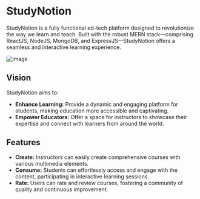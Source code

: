 # StudyNotion

StudyNotion is a fully functional ed-tech platform designed to revolutionize the way we learn and teach. Built with the robust MERN stack—comprising ReactJS, NodeJS, MongoDB, and ExpressJS—StudyNotion offers a seamless and interactive learning experience.

![image](https://github.com/Sushilverma002/Study-Notion/assets/114687502/191c13ac-2b38-41b9-914d-073523e66c55)


## Vision

StudyNotion aims to:

- **Enhance Learning:** Provide a dynamic and engaging platform for students, making education more accessible and captivating.
- **Empower Educators:** Offer a space for instructors to showcase their expertise and connect with learners from around the world.

## Features

- **Create:** Instructors can easily create comprehensive courses with various multimedia elements.
- **Consume:** Students can effortlessly access and engage with the content, participating in interactive learning sessions.
- **Rate:** Users can rate and review courses, fostering a community of quality and continuous improvement.
